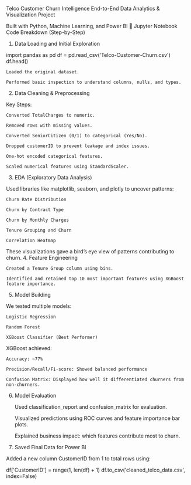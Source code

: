 Telco Customer Churn Intelligence
End-to-End Data Analytics & Visualization Project

 Built with Python, Machine Learning, and Power BI
🔬 Jupyter Notebook Code Breakdown (Step-by-Step)
1. Data Loading and Initial Exploration

import pandas as pd
df = pd.read_csv('Telco-Customer-Churn.csv')
df.head()

    Loaded the original dataset.

    Performed basic inspection to understand columns, nulls, and types.

2. Data Cleaning & Preprocessing

Key Steps:

    Converted TotalCharges to numeric.

    Removed rows with missing values.

    Converted SeniorCitizen (0/1) to categorical (Yes/No).

    Dropped customerID to prevent leakage and index issues.

    One-hot encoded categorical features.

    Scaled numerical features using StandardScaler.

3. EDA (Exploratory Data Analysis)

Used libraries like matplotlib, seaborn, and plotly to uncover patterns:

    Churn Rate Distribution

    Churn by Contract Type

    Churn by Monthly Charges

    Tenure Grouping and Churn

    Correlation Heatmap

These visualizations gave a bird’s eye view of patterns contributing to churn.
4. Feature Engineering

    Created a Tenure Group column using bins.

    Identified and retained top 10 most important features using XGBoost feature importance.

5. Model Building

We tested multiple models:

    Logistic Regression

    Random Forest

    XGBoost Classifier (Best Performer)

XGBoost achieved:

    Accuracy: ~77%

    Precision/Recall/F1-score: Showed balanced performance

    Confusion Matrix: Displayed how well it differentiated churners from non-churners.

6. Model Evaluation

    Used classification_report and confusion_matrix for evaluation.

    Visualized predictions using ROC curves and feature importance bar plots.

    Explained business impact: which features contribute most to churn.

7. Saved Final Data for Power BI

Added a new column CustomerID from 1 to total rows using:

df['CustomerID'] = range(1, len(df) + 1)
df.to_csv('cleaned_telco_data.csv', index=False)

